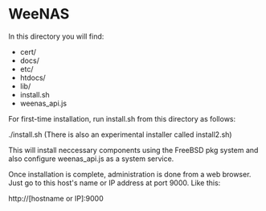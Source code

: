 # WeeNAS

In this directory you will find:
* cert/
* docs/
* etc/
* htdocs/
* lib/
* install.sh
* weenas_api.js

For first-time installation, run install.sh from this directory as follows:

./install.sh (There is also an experimental installer called install2.sh)

This will install neccessary components using the FreeBSD pkg system and also
configure weenas_api.js as a system service.

Once installation is complete, administration is done from a web browser. Just
go to this host's name or IP address at port 9000.  Like this:

http://[hostname or IP]:9000
